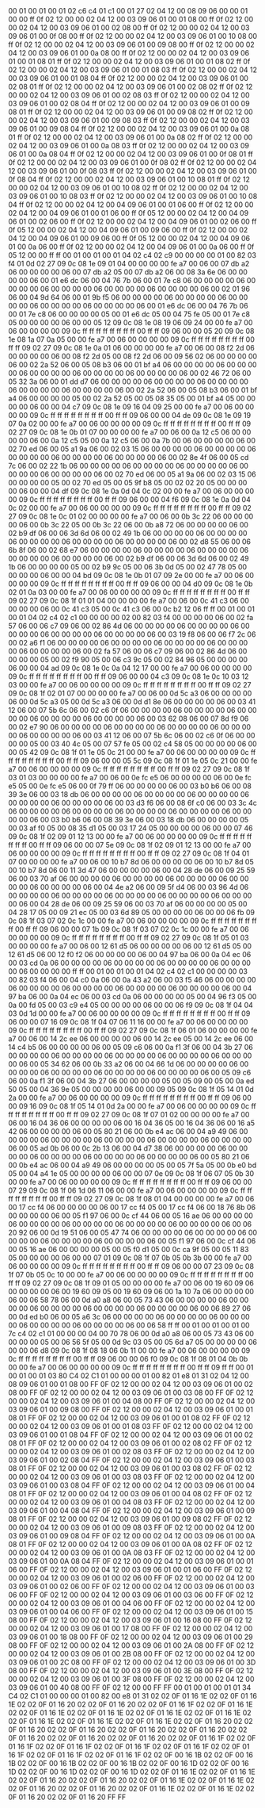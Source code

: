 <METERDATA>
<OBISCODES>
00 01 00 01 00 01 02 c6 c4 01 c1 00 01 27 02 04 12 00 08 09 06 00 00 01 00 00 ff 0f 02 12 00 00 02 04 12 00 03 09 06 01 00 01 08 00 ff 0f 02 12 00 00 02 04 12 00 03 09 06 01 00 02 08 00 ff 0f 02 12 00 00 02 04 12 00 03 09 06 01 00 0f 08 00 ff 0f 02 12 00 00 02 04 12 00 03 09 06 01 00 10 08 00 ff 0f 02 12 00 00 02 04 12 00 03 09 06 01 00 09 08 00 ff 0f 02 12 00 00 02 04 12 00 03 09 06 01 00 0a 08 00 ff 0f 02 12 00 00 02 04 12 00 03 09 06 01 00 01 08 01 ff 0f 02 12 00 00 02 04 12 00 03 09 06 01 00 01 08 02 ff 0f 02 12 00 00 02 04 12 00 03 09 06 01 00 01 08 03 ff 0f 02 12 00 00 02 04 12 00 03 09 06 01 00 01 08 04 ff 0f 02 12 00 00 02 04 12 00 03 09 06 01 00 02 08 01 ff 0f 02 12 00 00 02 04 12 00 03 09 06 01 00 02 08 02 ff 0f 02 12 00 00 02 04 12 00 03 09 06 01 00 02 08 03 ff 0f 02 12 00 00 02 04 12 00 03 09 06 01 00 02 08 04 ff 0f 02 12 00 00 02 04 12 00 03 09 06 01 00 09 08 01 ff 0f 02 12 00 00 02 04 12 00 03 09 06 01 00 09 08 02 ff 0f 02 12 00 00 02 04 12 00 03 09 06 01 00 09 08 03 ff 0f 02 12 00 00 02 04 12 00 03 09 06 01 00 09 08 04 ff 0f 02 12 00 00 02 04 12 00 03 09 06 01 00 0a 08 01 ff 0f 02 12 00 00 02 04 12 00 03 09 06 01 00 0a 08 02 ff 0f 02 12 00 00 02 04 12 00 03 09 06 01 00 0a 08 03 ff 0f 02 12 00 00 02 04 12 00 03 09 06 01 00 0a 08 04 ff 0f 02 12 00 00 02 04 12 00 03 09 06 01 00 0f 08 01 ff 0f 02 12 00 00 02 04 12 00 03 09 06 01 00 0f 08 02 ff 0f 02 12 00 00 02 04 12 00 03 09 06 01 00 0f 08 03 ff 0f 02 12 00 00 02 04 12 00 03 09 06 01 00 0f 08 04 ff 0f 02 12 00 00 02 04 12 00 03 09 06 01 00 10 08 01 ff 0f 02 12 00 00 02 04 12 00 03 09 06 01 00 10 08 02 ff 0f 02 12 00 00 02 04 12 00 03 09 06 01 00 10 08 03 ff 0f 02 12 00 00 02 04 12 00 03 09 06 01 00 10 08 04 ff 0f 02 12 00 00 02 04 12 00 04 09 06 01 00 01 06 00 ff 0f 02 12 00 00 02 04 12 00 04 09 06 01 00 01 06 00 ff 0f 05 12 00 00 02 04 12 00 04 09 06 01 00 02 06 00 ff 0f 02 12 00 00 02 04 12 00 04 09 06 01 00 02 06 00 ff 0f 05 12 00 00 02 04 12 00 04 09 06 01 00 09 06 00 ff 0f 02 12 00 00 02 04 12 00 04 09 06 01 00 09 06 00 ff 0f 05 12 00 00 02 04 12 00 04 09 06 01 00 0a 06 00 ff 0f 02 12 00 00 02 04 12 00 04 09 06 01 00 0a 06 00 ff 0f 05 12 00 00 ff ff 
</OBISCODES>
<OBISDATA>
00 01 00 01 00 01 04 02 c4 02 c9 00 00 00 00 01 00 82 03 f4 01 0d 02 27 09 0c 08 1e 09 01 04 00 00 00 00 fe a7 00 06 00 07 db a2 06 00 00 00 00 06 00 07 db a2 05 00 07 db a2 06 00 08 3a 6e 06 00 00 00 00 06 00 01 e6 dc 06 00 04 76 7b 06 00 01 7e c8 06 00 00 00 00 06 00 00 00 00 06 00 00 00 00 06 00 00 00 00 06 00 00 00 00 06 00 02 01 96 06 00 04 9d 64 06 00 01 9b f5 06 00 00 00 00 06 00 00 00 00 06 00 00 00 00 06 00 00 00 00 06 00 00 00 00 06 00 01 e6 dc 06 00 04 76 7b 06 00 01 7e c8 06 00 00 00 00 05 00 01 e6 dc 05 00 04 75 fe 05 00 01 7e c8 05 00 00 00 00 06 00 00 05 12 09 0c 08 1e 08 19 06 09 24 00 00 fe a7 00 06 00 00 00 00 09 0c ff ff ff ff ff ff ff ff 00 ff ff 09 06 00 00 05 20 09 0c 08 1e 08 1a 07 0a 05 00 00 fe a7 00 06 00 00 00 00 09 0c ff ff ff ff ff ff ff ff 00 ff ff 09 02 27 09 0c 08 1e 0a 01 06 00 00 00 00 fe a7 00 06 00 08 f2 2d 06 00 00 00 00 06 00 08 f2 2d 05 00 08 f2 2d 06 00 09 56 02 06 00 00 00 00 06 00 02 2a 52 06 00 05 08 b3 06 00 01 bf a4 06 00 00 00 00 06 00 00 00 00 06 00 00 00 00 06 00 00 00 00 06 00 00 00 00 06 00 02 46 72 06 00 05 32 3a 06 00 01 dd d7 06 00 00 00 00 06 00 00 00 00 06 00 00 00 00 06 00 00 00 00 06 00 00 00 00 06 00 02 2a 52 06 00 05 08 b3 06 00 01 bf a4 06 00 00 00 00 05 00 02 2a 52 05 00 05 08 35 05 00 01 bf a4 05 00 00 00 00 06 00 00 04 c7 09 0c 08 1e 09 16 04 09 25 00 00 fe a7 00 06 00 00 00 00 09 0c ff ff ff ff ff ff ff ff 00 ff ff 09 06 00 00 04 de 09 0c 08 1e 09 19 07 0a 02 00 00 fe a7 00 06 00 00 00 00 09 0c ff ff ff ff ff ff ff ff 00 ff ff 09 02 27 09 0c 08 1e 0b 01 07 00 00 00 00 fe a7 00 06 00 0a 12 c5 06 00 00 00 00 06 00 0a 12 c5 05 00 0a 12 c5 06 00 0a 7b 00 06 00 00 00 00 06 00 02 70 ed 06 00 05 a1 9a 06 00 02 03 15 06 00 00 00 00 06 00 00 00 00 06 00 00 00 00 06 00 00 00 00 06 00 00 00 00 06 00 02 8e 4f 06 00 05 cd 7c 06 00 02 22 1b 06 00 00 00 00 06 00 00 00 00 06 00 00 00 00 06 00 00 00 00 06 00 00 00 00 06 00 02 70 ed 06 00 05 a1 9a 06 00 02 03 15 06 00 00 00 00 05 00 02 70 ed 05 00 05 9f b8 05 00 02 02 20 05 00 00 00 00 06 00 00 04 df 09 0c 08 1e 0a 0d 04 0c 02 00 00 fe a7 00 06 00 00 00 00 09 0c ff ff ff ff ff ff ff ff 00 ff ff 09 06 00 00 04 f6 09 0c 08 1e 0a 0d 04 0c 02 00 00 fe a7 00 06 00 00 00 00 09 0c ff ff ff ff ff ff ff ff 00 ff ff 09 02 27 09 0c 08 1e 0c 01 02 00 00 00 00 fe a7 00 06 00 0b 3c 22 06 00 00 00 00 06 00 0b 3c 22 05 00 0b 3c 22 06 00 0b a8 72 06 00 00 00 00 06 00 02 b9 df 06 00 06 3d 6d 06 00 02 49 1b 06 00 00 00 00 06 00 00 00 00 06 00 00 00 00 06 00 00 00 00 06 00 00 00 00 06 00 02 d8 55 06 00 06 6b 8f 06 00 02 68 e7 06 00 00 00 00 06 00 00 00 00 06 00 00 00 00 06 00 00 00 00 06 00 00 00 00 06 00 02 b9 df 06 00 06 3d 6d 06 00 02 49 1b 06 00 00 00 00 05 00 02 b9 9c 05 00 06 3b 0d 05 00 02 47 78 05 00 00 00 00 06 00 00 04 bd 09 0c 08 1e 0b 01 07 09 2e 00 00 fe a7 00 06 00 00 00 00 09 0c ff ff ff ff ff ff ff ff 00 ff ff 09 06 00 00 04 d0 09 0c 08 1e 0b 02 01 0a 03 00 00 fe a7 00 06 00 00 00 00 09 0c ff ff ff ff ff ff ff ff 00 ff ff 09 02 27 09 0c 08 1f 01 01 04 00 00 00 00 fe a7 00 06 00 0c 41 c3 06 00 00 00 00 06 00 0c 41 c3 05 00 0c 41 c3 06 00 0c b2 12 06 ff ff 
00 01 00 01 00 01 04 02 c4 02 c1 00 00 00 00 02 00 82 03 f4 00 00 00 00 06 00 02 fa 57 06 00 06 c7 09 06 00 02 86 4d 06 00 00 00 00 06 00 00 00 00 06 00 00 00 00 06 00 00 00 00 06 00 00 00 00 06 00 03 19 f8 06 00 06 f7 2c 06 00 02 a6 f1 06 00 00 00 00 06 00 00 00 00 06 00 00 00 00 06 00 00 00 00 06 00 00 00 00 06 00 02 fa 57 06 00 06 c7 09 06 00 02 86 4d 06 00 00 00 00 05 00 02 f9 90 05 00 06 c3 9c 05 00 02 84 96 05 00 00 00 00 06 00 00 04 ad 09 0c 08 1e 0c 0a 04 12 17 00 00 fe a7 00 06 00 00 00 00 09 0c ff ff ff ff ff ff ff ff 00 ff ff 09 06 00 00 04 c3 09 0c 08 1e 0c 10 03 12 03 00 00 fe a7 00 06 00 00 00 00 09 0c ff ff ff ff ff ff ff ff 00 ff ff 09 02 27 09 0c 08 1f 02 01 07 00 00 00 00 fe a7 00 06 00 0d 5c a3 06 00 00 00 00 06 00 0d 5c a3 05 00 0d 5c a3 06 00 0d d1 8e 06 00 00 00 00 06 00 03 41 12 06 00 07 5b 6c 06 00 02 c6 0f 06 00 00 00 00 06 00 00 00 00 06 00 00 00 00 06 00 00 00 00 06 00 00 00 00 06 00 03 62 08 06 00 07 8d f9 06 00 02 e7 90 06 00 00 00 00 06 00 00 00 00 06 00 00 00 00 06 00 00 00 00 06 00 00 00 00 06 00 03 41 12 06 00 07 5b 6c 06 00 02 c6 0f 06 00 00 00 00 05 00 03 40 4c 05 00 07 57 fe 05 00 02 c4 58 05 00 00 00 00 06 00 00 05 42 09 0c 08 1f 01 1e 05 0c 21 00 00 fe a7 00 06 00 00 00 00 09 0c ff ff ff ff ff ff ff ff 00 ff ff 09 06 00 00 05 5c 09 0c 08 1f 01 1e 05 0c 21 00 00 fe a7 00 06 00 00 00 00 09 0c ff ff ff ff ff ff ff ff 00 ff ff 09 02 27 09 0c 08 1f 03 01 03 00 00 00 00 fe a7 00 06 00 0e fc e5 06 00 00 00 00 06 00 0e fc e5 05 00 0e fc e5 06 00 0f 79 ff 06 00 00 00 00 06 00 03 b0 b6 06 00 08 39 3e 06 00 03 18 db 06 00 00 00 00 06 00 00 00 00 06 00 00 00 00 06 00 00 00 00 06 00 00 00 00 06 00 03 d3 f6 06 00 08 6f c0 06 00 03 3c 4c 06 00 00 00 00 06 00 00 00 00 06 00 00 00 00 06 00 00 00 00 06 00 00 00 00 06 00 03 b0 b6 06 00 08 39 3e 06 00 03 18 db 06 00 00 00 00 05 00 03 af f0 05 00 08 35 d1 05 00 03 17 24 05 00 00 00 00 06 00 00 07 46 09 0c 08 1f 02 09 01 12 13 00 00 fe a7 00 06 00 00 00 00 09 0c ff ff ff ff ff ff ff ff 00 ff ff 09 06 00 00 07 5e 09 0c 08 1f 02 09 01 12 13 00 00 fe a7 00 06 00 00 00 00 09 0c ff ff ff ff ff ff ff ff 00 ff ff 09 02 27 09 0c 08 1f 04 01 07 00 00 00 00 fe a7 00 06 00 10 b7 8d 06 00 00 00 00 06 00 10 b7 8d 05 00 10 b7 8d 06 00 11 3d 47 06 00 00 00 00 06 00 04 28 de 06 00 09 25 59 06 00 03 70 af 06 00 00 00 00 06 00 00 00 00 06 00 00 00 00 06 00 00 00 00 06 00 00 00 00 06 00 04 4e a2 06 00 09 5f d4 06 00 03 96 4d 06 00 00 00 00 06 00 00 00 00 06 00 00 00 00 06 00 00 00 00 06 00 00 00 00 06 00 04 28 de 06 00 09 25 59 06 00 03 70 af 06 00 00 00 00 05 00 04 28 17 05 00 09 21 ec 05 00 03 6d 89 05 00 00 00 00 06 00 00 06 fb 09 0c 08 1f 03 07 02 0c 1c 00 00 fe a7 00 06 00 00 00 00 09 0c ff ff ff ff ff ff ff ff 00 ff ff 09 06 00 00 07 1b 09 0c 08 1f 03 07 02 0c 1c 00 00 fe a7 00 06 00 00 00 00 09 0c ff ff ff ff ff ff ff ff 00 ff ff 09 02 27 09 0c 08 1f 05 01 03 00 00 00 00 fe a7 00 06 00 12 61 d5 06 00 00 00 00 06 00 12 61 d5 05 00 12 61 d5 06 00 12 f0 f2 06 00 00 00 00 06 00 04 97 ba 06 00 0a 04 ec 06 00 03 cd 0a 06 00 00 00 00 06 00 00 00 00 06 00 00 00 00 06 00 00 00 00 06 00 00 00 00 ff ff 
00 01 00 01 00 01 04 02 c4 02 c1 00 00 00 00 03 00 82 03 f4 06 00 04 c0 0a 06 00 0a 43 a2 06 00 03 f5 46 06 00 00 00 00 06 00 00 00 00 06 00 00 00 00 06 00 00 00 00 06 00 00 00 00 06 00 04 97 ba 06 00 0a 04 ec 06 00 03 cd 0a 06 00 00 00 00 05 00 04 96 f3 05 00 0a 00 fd 05 00 03 c9 e4 05 00 00 00 00 06 00 00 06 f9 09 0c 08 1f 04 04 03 0d 1d 00 00 fe a7 00 06 00 00 00 00 09 0c ff ff ff ff ff ff ff ff 00 ff ff 09 06 00 00 07 16 09 0c 08 1f 04 07 06 11 16 00 00 fe a7 00 06 00 00 00 00 09 0c ff ff ff ff ff ff ff ff 00 ff ff 09 02 27 09 0c 08 1f 06 01 06 00 00 00 00 fe a7 00 06 00 14 2c ee 06 00 00 00 00 06 00 14 2c ee 05 00 14 2c ee 06 00 14 c4 b5 06 00 00 00 00 06 00 05 09 c6 06 00 0a f1 3f 06 00 04 3b 27 06 00 00 00 00 06 00 00 00 00 06 00 00 00 00 06 00 00 00 00 06 00 00 00 00 06 00 05 34 62 06 00 0b 33 a2 06 00 04 66 1d 06 00 00 00 00 06 00 00 00 00 06 00 00 00 00 06 00 00 00 00 06 00 00 00 00 06 00 05 09 c6 06 00 0a f1 3f 06 00 04 3b 27 06 00 00 00 00 05 00 05 09 00 05 00 0a ed 50 05 00 04 36 9e 05 00 00 00 00 06 00 00 09 05 09 0c 08 1f 05 14 01 0d 2a 00 00 fe a7 00 06 00 00 00 00 09 0c ff ff ff ff ff ff ff ff 00 ff ff 09 06 00 00 09 16 09 0c 08 1f 05 14 01 0d 2a 00 00 fe a7 00 06 00 00 00 00 09 0c ff ff ff ff ff ff ff ff 00 ff ff 09 02 27 09 0c 08 1f 07 01 02 00 00 00 00 fe a7 00 06 00 16 04 36 06 00 00 00 00 06 00 16 04 36 05 00 16 04 36 06 00 16 a5 42 06 00 00 00 00 06 00 05 80 21 06 00 0b e4 ac 06 00 04 a9 49 06 00 00 00 00 06 00 00 00 00 06 00 00 00 00 06 00 00 00 00 06 00 00 00 00 06 00 05 ad 0b 06 00 0c 2b 13 06 00 04 d7 38 06 00 00 00 00 06 00 00 00 00 06 00 00 00 00 06 00 00 00 00 06 00 00 00 00 06 00 05 80 21 06 00 0b e4 ac 06 00 04 a9 49 06 00 00 00 00 05 00 05 7f 5a 05 00 0b e0 bd 05 00 04 a4 1e 05 00 00 00 00 06 00 00 07 0e 09 0c 08 1f 06 07 05 0b 30 00 00 fe a7 00 06 00 00 00 00 09 0c ff ff ff ff ff ff ff ff 00 ff ff 09 06 00 00 07 29 09 0c 08 1f 06 1d 06 11 06 00 00 fe a7 00 06 00 00 00 00 09 0c ff ff ff ff ff ff ff ff 00 ff ff 09 02 27 09 0c 08 1f 08 01 04 00 00 00 00 fe a7 00 06 00 17 cc f4 06 00 00 00 00 06 00 17 cc f4 05 00 17 cc f4 06 00 18 76 8b 06 00 00 00 00 06 00 05 f1 97 06 00 0c cf 44 06 00 05 16 ae 06 00 00 00 00 06 00 00 00 00 06 00 00 00 00 06 00 00 00 00 06 00 00 00 00 06 00 06 20 92 06 00 0d 19 51 06 00 05 47 74 06 00 00 00 00 06 00 00 00 00 06 00 00 00 00 06 00 00 00 00 06 00 00 00 00 06 00 05 f1 97 06 00 0c cf 44 06 00 05 16 ae 06 00 00 00 00 05 00 05 f0 d1 05 00 0c ca 9f 05 00 05 11 83 05 00 00 00 00 06 00 00 07 01 09 0c 08 1f 07 0b 05 0b 3b 00 00 fe a7 00 06 00 00 00 00 09 0c ff ff ff ff ff ff ff ff 00 ff ff 09 06 00 00 07 23 09 0c 08 1f 07 0b 05 0c 10 00 00 fe a7 00 06 00 00 00 00 09 0c ff ff ff ff ff ff ff ff 00 ff ff 09 02 27 09 0c 08 1f 09 01 05 00 00 00 00 fe a7 00 06 00 19 60 09 06 00 00 00 00 06 00 19 60 09 05 00 19 60 09 06 00 1a 10 7a 06 00 00 00 00 06 00 06 58 78 06 00 0d a0 a8 06 00 05 73 43 06 00 00 00 00 06 00 00 00 00 06 00 00 00 00 06 00 00 00 00 06 00 00 00 00 06 00 06 89 27 06 00 0d ed b0 06 00 05 a6 3c 06 00 00 00 00 06 00 00 00 00 06 00 00 00 00 06 00 00 00 00 06 00 00 00 00 06 00 06 58 ff ff 
00 01 00 01 00 01 00 7c c4 02 c1 01 00 00 00 04 00 70 78 06 00 0d a0 a8 06 00 05 73 43 06 00 00 00 00 05 00 06 56 5f 05 00 0d 9c 03 05 00 05 6d a7 05 00 00 00 00 06 00 00 06 d8 09 0c 08 1f 08 18 06 0b 11 00 00 fe a7 00 06 00 00 00 00 09 0c ff ff ff ff ff ff ff ff 00 ff ff 09 06 00 00 06 f0 09 0c 08 1f 08 01 04 0b 0b 00 00 fe a7 00 06 00 00 00 00 09 0c ff ff ff ff ff ff ff ff 00 ff ff 09 ff ff 
</OBISDATA>
<SCALAROBISCODES>
00 01 00 01 00 01 03 80 C4 02 C1 01 00 00 00 01 00 82 01 e8 01 31 02 04 12 00 08 09 06 01 00 01 08 00 FF 0F 02 12 00 00 02 04 12 00 03 09 06 01 00 02 08 00 FF 0F 02 12 00 00 02 04 12 00 03 09 06 01 00 03 08 00 FF 0F 02 12 00 00 02 04 12 00 03 09 06 01 00 04 08 00 FF 0F 02 12 00 00 02 04 12 00 03 09 06 01 00 09 08 00 FF 0F 02 12 00 00 02 04 12 00 03 09 06 01 00 01 08 01 FF 0F 02 12 00 00 02 04 12 00 03 09 06 01 00 01 08 02 FF 0F 02 12 00 00 02 04 12 00 03 09 06 01 00 01 08 03 FF 0F 02 12 00 00 02 04 12 00 03 09 06 01 00 01 08 04 FF 0F 02 12 00 00 02 04 12 00 03 09 06 01 00 02 08 01 FF 0F 02 12 00 00 02 04 12 00 03 09 06 01 00 02 08 02 FF 0F 02 12 00 00 02 04 12 00 03 09 06 01 00 02 08 03 FF 0F 02 12 00 00 02 04 12 00 03 09 06 01 00 02 08 04 FF 0F 02 12 00 00 02 04 12 00 03 09 06 01 00 03 08 01 FF 0F 02 12 00 00 02 04 12 00 03 09 06 01 00 03 08 02 FF 0F 02 12 00 00 02 04 12 00 03 09 06 01 00 03 08 03 FF 0F 02 12 00 00 02 04 12 00 03 09 06 01 00 03 08 04 FF 0F 02 12 00 00 02 04 12 00 03 09 06 01 00 04 08 01 FF 0F 02 12 00 00 02 04 12 00 03 09 06 01 00 04 08 02 FF 0F 02 12 00 00 02 04 12 00 03 09 06 01 00 04 08 03 FF 0F 02 12 00 00 02 04 12 00 03 09 06 01 00 04 08 04 FF 0F 02 12 00 00 02 04 12 00 03 09 06 01 00 09 08 01 FF 0F 02 12 00 00 02 04 12 00 03 09 06 01 00 09 08 02 FF 0F 02 12 00 00 02 04 12 00 03 09 06 01 00 09 08 03 FF 0F 02 12 00 00 02 04 12 00 03 09 06 01 00 09 08 04 FF 0F 02 12 00 00 02 04 12 00 03 09 06 01 00 0A 08 01 FF 0F 02 12 00 00 02 04 12 00 03 09 06 01 00 0A 08 02 FF 0F 02 12 00 00 02 04 12 00 03 09 06 01 00 0A 08 03 FF 0F 02 12 00 00 02 04 12 00 03 09 06 01 00 0A 08 04 FF 0F 02 12 00 00 02 04 12 00 03 09 06 01 00 01 06 00 FF 0F 02 12 00 00 02 04 12 00 03 09 06 01 00 01 06 00 FF 0F 02 12 00 00 02 04 12 00 03 09 06 01 00 02 06 00 FF 0F 02 12 00 00 02 04 12 00 03 09 06 01 00 02 06 00 FF 0F 02 12 00 00 02 04 12 00 03 09 06 01 00 03 06 00 FF 0F 02 12 00 00 02 04 12 00 03 09 06 01 00 03 06 00 FF 0F 02 12 00 00 02 04 12 00 03 09 06 01 00 04 06 00 FF 0F 02 12 00 00 02 04 12 00 03 09 06 01 00 04 06 00 FF 0F 02 12 00 00 02 04 12 00 03 09 06 01 00 15 08 00 FF 0F 02 12 00 00 02 04 12 00 03 09 06 01 00 16 08 00 FF 0F 02 12 00 00 02 04 12 00 03 09 06 01 00 17 08 00 FF 0F 02 12 00 00 02 04 12 00 03 09 06 01 00 18 08 00 FF 0F 02 12 00 00 02 04 12 00 03 09 06 01 00 29 08 00 FF 0F 02 12 00 00 02 04 12 00 03 09 06 01 00 2A 08 00 FF 0F 02 12 00 00 02 04 12 00 03 09 06 01 00 2B 08 00 FF 0F 02 12 00 00 02 04 12 00 03 09 06 01 00 2C 08 00 FF 0F 02 12 00 00 02 04 12 00 03 09 06 01 00 3D 08 00 FF 0F 02 12 00 00 02 04 12 00 03 09 06 01 00 3E 08 00 FF 0F 02 12 00 00 02 04 12 00 03 09 06 01 00 3F 08 00 FF 0F 02 12 00 00 02 04 12 00 03 09 06 01 00 40 08 00 FF 0F 02 12 00 00 FF FF
</SCALAROBISCODES>
<SCALAROBISDATA>
00 01 00 01 00 01 01 34 C4 02 C1 01 00 00 00 01 00 82 00 e8 01 31 02 02 0F 01 16 1E 02 02 0F 01 16 1E 02 02 0F 01 16 20 02 02 0F 01 16 20 02 02 0F 01 16 1F 02 02 0F 01 16 1E 02 02 0F 01 16 1E 02 02 0F 01 16 1E 02 02 0F 01 16 1E 02 02 0F 01 16 1E 02 02 0F 01 16 1E 02 02 0F 01 16 1E 02 02 0F 01 16 1E 02 02 0F 01 16 20 02 02 0F 01 16 20 02 02 0F 01 16 20 02 02 0F 01 16 20 02 02 0F 01 16 20 02 02 0F 01 16 20 02 02 0F 01 16 20 02 02 0F 01 16 20 02 02 0F 01 16 1F 02 02 0F 01 16 1F 02 02 0F 01 16 1F 02 02 0F 01 16 1F 02 02 0F 01 16 1F 02 02 0F 01 16 1F 02 02 0F 01 16 1F 02 02 0F 01 16 1F 02 02 0F 00 16 1B 02 02 0F 00 16 1B 02 02 0F 00 16 1B 02 02 0F 00 16 1B 02 02 0F 00 16 1D 02 02 0F 00 16 1D 02 02 0F 00 16 1D 02 02 0F 00 16 1D 02 02 0F 01 16 1E 02 02 0F 01 16 1E 02 02 0F 01 16 20 02 02 0F 01 16 20 02 02 0F 01 16 1E 02 02 0F 01 16 1E 02 02 0F 01 16 20 02 02 0F 01 16 20 02 02 0F 01 16 1E 02 02 0F 01 16 1E 02 02 0F 01 16 20 02 02 0F 01 16 20 FF FF
</SCALAROBISDATA>
</METERDATA>